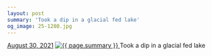 ```yaml
---
layout: post
summary: 'Took a dip in a glacial fed lake'
og_image: 25-1280.jpg
---
```


<p>
  <time>
    <a href="/25">August 30, 2021</a>
  </time>
  <a href="/25">
    <img src="{{ site.assets_url }}/25-640.jpg" srcset="{{ site.assets_url }}/25-320.jpg 320w, {{ site.assets_url }}/25-640.jpg 640w, {{ site.assets_url }}/25-960.jpg 960w, {{ site.assets_url }}/25-1280.jpg 1280w" sizes="(min-width: 700px) 50vw, calc(100vw - 2rem)" alt="{{ page.summary }}" />
  </a>
  <span>Took a dip in a glacial fed lake</span>
</p>
